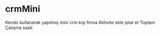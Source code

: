 # crmMini
Kendo kullanarak yapılmış mini crm
kişi firma
Aktivite ekle iptal et 
Toplam Çalışma saati 
